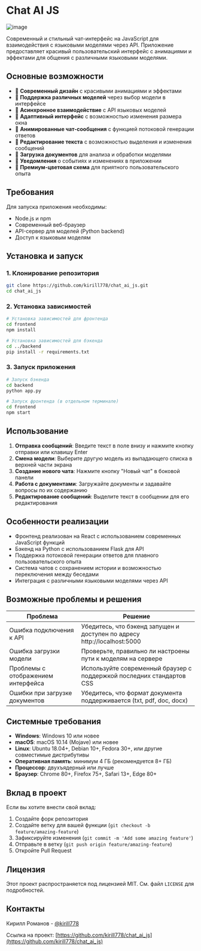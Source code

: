 # Chat AI JS

![image](https://github.com/user-attachments/assets/d8b4fdf7-0dfc-40a5-9ef2-e870f5769aab)

Современный и стильный чат-интерфейс на JavaScript для взаимодействия с языковыми моделями через API. Приложение предоставляет красивый пользовательский интерфейс с анимациями и эффектами для общения с различными языковыми моделями.

## Основные возможности

- 🎨 **Современный дизайн** с красивыми анимациями и эффектами
- 🤖 **Поддержка различных моделей** через выбор модели в интерфейсе
- 🔄 **Асинхронное взаимодействие** с API языковых моделей
- 📱 **Адаптивный интерфейс** с возможностью изменения размера окна
- 💬 **Анимированные чат-сообщения** с функцией потоковой генерации ответов
- 📝 **Редактирование текста** с возможностью выделения и изменения сообщений
- 📄 **Загрузка документов** для анализа и обработки моделями
- 🔔 **Уведомления** о событиях и изменениях в приложении
- 🌈 **Премиум-цветовая схема** для приятного пользовательского опыта

## Требования

Для запуска приложения необходимы:

- Node.js и npm
- Современный веб-браузер
- API-сервер для моделей (Python backend)
- Доступ к языковым моделям

## Установка и запуск

### 1. Клонирование репозитория

```bash
git clone https://github.com/kirill778/chat_ai_js.git
cd chat_ai_js
```

### 2. Установка зависимостей

```bash
# Установка зависимостей для фронтенда
cd frontend
npm install

# Установка зависимостей для бэкенда
cd ../backend
pip install -r requirements.txt
```

### 3. Запуск приложения

```bash
# Запуск бэкенда
cd backend
python app.py

# Запуск фронтенда (в отдельном терминале)
cd frontend
npm start
```

## Использование

1. **Отправка сообщений**: Введите текст в поле внизу и нажмите кнопку отправки или клавишу Enter
2. **Смена модели**: Выберите другую модель из выпадающего списка в верхней части экрана
3. **Создание нового чата**: Нажмите кнопку "Новый чат" в боковой панели
4. **Работа с документами**: Загружайте документы и задавайте вопросы по их содержанию
5. **Редактирование сообщений**: Выделите текст в сообщении для его редактирования

## Особенности реализации

- Фронтенд реализован на React с использованием современных JavaScript функций
- Бэкенд на Python с использованием Flask для API
- Поддержка потоковой генерации ответов для плавного пользовательского опыта
- Система чатов с сохранением истории и возможностью переключения между беседами
- Интеграция с различными языковыми моделями через API

## Возможные проблемы и решения

| Проблема | Решение |
|----------|---------|
| Ошибка подключения к API | Убедитесь, что бэкенд запущен и доступен по адресу http://localhost:5000 |
| Ошибка загрузки модели | Проверьте, правильно ли настроены пути к моделям на сервере |
| Проблемы с отображением интерфейса | Используйте современный браузер с поддержкой последних стандартов CSS |
| Ошибки при загрузке документов | Убедитесь, что формат документа поддерживается (txt, pdf, doc, docx) |

## Системные требования

- **Windows**: Windows 10 или новее
- **macOS**: macOS 10.14 (Mojave) или новее
- **Linux**: Ubuntu 18.04+, Debian 10+, Fedora 30+, или другие совместимые дистрибутивы
- **Оперативная память**: минимум 4 ГБ (рекомендуется 8+ ГБ)
- **Процессор**: двухъядерный или лучше
- **Браузер**: Chrome 80+, Firefox 75+, Safari 13+, Edge 80+

## Вклад в проект

Если вы хотите внести свой вклад:

1. Создайте форк репозитория
2. Создайте ветку для вашей функции (`git checkout -b feature/amazing-feature`)
3. Зафиксируйте изменения (`git commit -m 'Add some amazing feature'`)
4. Отправьте в ветку (`git push origin feature/amazing-feature`)
5. Откройте Pull Request

## Лицензия

Этот проект распространяется под лицензией MIT. См. файл `LICENSE` для подробностей.

## Контакты

Кирилл Романов - [@kirill778](https://github.com/kirill778)

Ссылка на проект: [https://github.com/kirill778/chat_ai_js](https://github.com/kirill778/chat_ai_js) 
